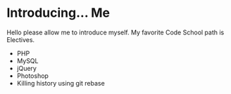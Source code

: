 Introducing... Me
==========

Hello please allow me to introduce myself. 
My favorite Code School path is Electives.
* PHP
* MySQL
* jQuery
* Photoshop
* Killing history using git rebase

